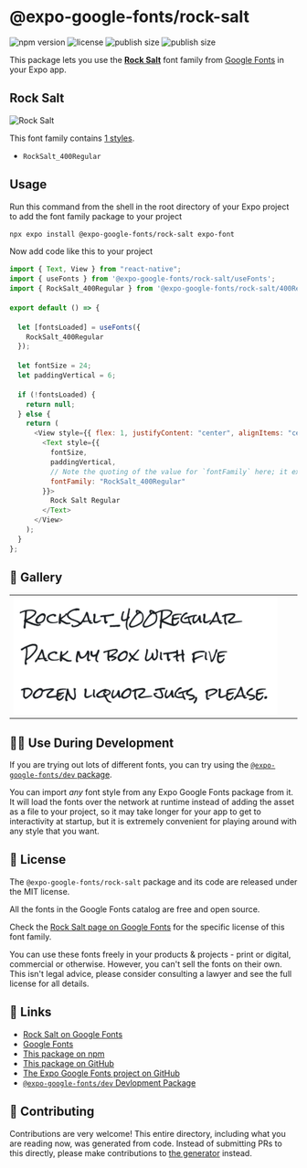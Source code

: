# @expo-google-fonts/rock-salt

![npm version](https://flat.badgen.net/npm/v/@expo-google-fonts/rock-salt)
![license](https://flat.badgen.net/github/license/expo/google-fonts)
![publish size](https://flat.badgen.net/packagephobia/install/@expo-google-fonts/rock-salt)
![publish size](https://flat.badgen.net/packagephobia/publish/@expo-google-fonts/rock-salt)

This package lets you use the [**Rock Salt**](https://fonts.google.com/specimen/Rock+Salt) font family from [Google Fonts](https://fonts.google.com/) in your Expo app.

## Rock Salt

![Rock Salt](./font-family.png)

This font family contains [1 styles](#-gallery).

- `RockSalt_400Regular`

## Usage

Run this command from the shell in the root directory of your Expo project to add the font family package to your project

```sh
npx expo install @expo-google-fonts/rock-salt expo-font
```

Now add code like this to your project

```js
import { Text, View } from "react-native";
import { useFonts } from '@expo-google-fonts/rock-salt/useFonts';
import { RockSalt_400Regular } from '@expo-google-fonts/rock-salt/400Regular';

export default () => {

  let [fontsLoaded] = useFonts({
    RockSalt_400Regular
  });

  let fontSize = 24;
  let paddingVertical = 6;

  if (!fontsLoaded) {
    return null;
  } else {
    return (
      <View style={{ flex: 1, justifyContent: "center", alignItems: "center" }}>
        <Text style={{
          fontSize,
          paddingVertical,
          // Note the quoting of the value for `fontFamily` here; it expects a string!
          fontFamily: "RockSalt_400Regular"
        }}>
          Rock Salt Regular
        </Text>
      </View>
    );
  }
};
```

## 🔡 Gallery


||||
|-|-|-|
|![RockSalt_400Regular](./400Regular/RockSalt_400Regular.ttf.png)||||


## 👩‍💻 Use During Development

If you are trying out lots of different fonts, you can try using the [`@expo-google-fonts/dev` package](https://github.com/expo/google-fonts/tree/master/font-packages/dev#readme).

You can import _any_ font style from any Expo Google Fonts package from it. It will load the fonts over the network at runtime instead of adding the asset as a file to your project, so it may take longer for your app to get to interactivity at startup, but it is extremely convenient for playing around with any style that you want.


## 📖 License

The `@expo-google-fonts/rock-salt` package and its code are released under the MIT license.

All the fonts in the Google Fonts catalog are free and open source.

Check the [Rock Salt page on Google Fonts](https://fonts.google.com/specimen/Rock+Salt) for the specific license of this font family.

You can use these fonts freely in your products & projects - print or digital, commercial or otherwise. However, you can't sell the fonts on their own. This isn't legal advice, please consider consulting a lawyer and see the full license for all details.

## 🔗 Links

- [Rock Salt on Google Fonts](https://fonts.google.com/specimen/Rock+Salt)
- [Google Fonts](https://fonts.google.com/)
- [This package on npm](https://www.npmjs.com/package/@expo-google-fonts/rock-salt)
- [This package on GitHub](https://github.com/expo/google-fonts/tree/master/font-packages/rock-salt)
- [The Expo Google Fonts project on GitHub](https://github.com/expo/google-fonts)
- [`@expo-google-fonts/dev` Devlopment Package](https://github.com/expo/google-fonts/tree/master/font-packages/dev)

## 🤝 Contributing

Contributions are very welcome! This entire directory, including what you are reading now, was generated from code. Instead of submitting PRs to this directly, please make contributions to [the generator](https://github.com/expo/google-fonts/tree/master/packages/generator) instead.

